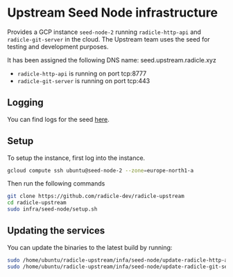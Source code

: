 # Upstream Seed Node infrastructure

Provides a GCP instance `seed-node-2` running `radicle-http-api` and
`radicle-git-server` in the cloud. The Upstream team uses the seed for testing
and development purposes.

It has been assigned the following DNS name: seed.upstream.radicle.xyz
  - `radicle-http-api` is running on port tcp:8777
  - `radicle-git-server` is running on port tcp:443


## Logging

You can find logs for the seed [here](https://cloudlogging.app.goo.gl/AEcmLeCyix5iY4AY8).


## Setup

To setup the instance, first log into the instance.

```bash
gcloud compute ssh ubuntu@seed-node-2 --zone=europe-north1-a
```

Then run the following commands

```bash
git clone https://github.com/radicle-dev/radicle-upstream
cd radicle-upstream
sudo infra/seed-node/setup.sh
```


## Updating the services

You can update the binaries to the latest build by running:

```bash
sudo /home/ubuntu/radicle-upstream/infa/seed-node/update-radicle-http-api.sh
sudo /home/ubuntu/radicle-upstream/infa/seed-node/update-radicle-git-server.sh
```
